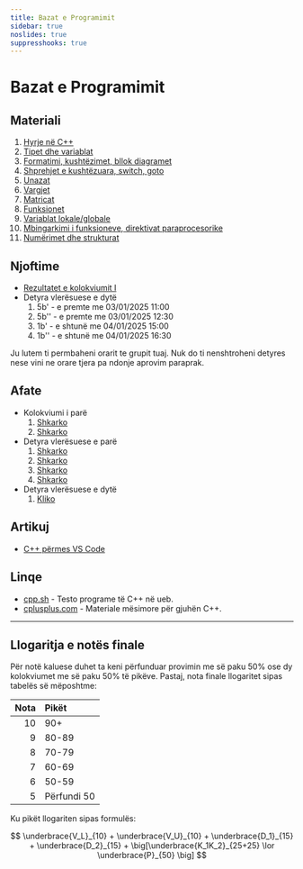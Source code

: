 ```yaml
---
title: Bazat e Programimit
sidebar: true
noslides: true
suppresshooks: true
---
```


# Bazat e Programimit

## Materiali

1. [Hyrje në C++](/lendet/gjuhe-programuese/java1)
2. [Tipet dhe variablat](/lendet/gjuhe-programuese/java2)
3. [Formatimi, kushtëzimet, bllok diagramet](/lendet/gjuhe-programuese/java3) 
4. [Shprehjet e kushtëzuara, switch, goto](/lendet/gjuhe-programuese/java4)
5. [Unazat](/lendet/gjuhe-programuese/java5) 
6. [Vargjet](/lendet/gjuhe-programuese/java6)
7. [Matricat](/lendet/gjuhe-programuese/java7)
8. [Funksionet](/lendet/gjuhe-programuese/java8)
9. [Variablat lokale/globale](/lendet/gjuhe-programuese/java9)
10. [Mbingarkimi i funksioneve, direktivat paraprocesorike](/lendet/gjuhe-programuese/java10)
11. [Numërimet dhe strukturat](/lendet/gjuhe-programuese/java11)

## Njoftime

-  [Rezultatet e kolokviumit I](/lendet/gjuhe-programuese/kolokviumi1)
- Detyra vlerësuese e dytë
    1. 5b' - e premte me 03/01/2025 11:00
    2. 5b'' - e premte me 03/01/2025 12:30
    3. 1b' - e shtunë me 04/01/2025 15:00
    4. 1b'' - e shtunë me 04/01/2025 16:30
  
Ju lutem ti permbaheni orarit te grupit tuaj. Nuk do ti nenshtroheni detyres nese vini ne orare tjera pa ndonje aprovim paraprak.

  

## Afate

- Kolokviumi i parë
    1. [Shkarko](/lendet/gjuhe-programuese/afate/kolokviumi_2019.pdf)
    2. [Shkarko](/lendet/gjuhe-programuese/afate/kolokviumi_2023.pdf)
- Detyra vlerësuese e parë
    1. [Shkarko](/lendet/gjuhe-programuese/afate/d1_a.png)
    2. [Shkarko](/lendet/gjuhe-programuese/afate/d1_b.png)
    3. [Shkarko](/lendet/gjuhe-programuese/afate/d1_c.png)
    4. [Shkarko](/lendet/gjuhe-programuese/afate/d1_d.png)
- Detyra vlerësuese e dytë
    1. [Kliko](/lendet/gjuhe-programuese/detyra2)

## Artikuj

- [C++ përmes VS Code](/lendet/gjuhe-programuese/vs-code)

## Linqe

- [cpp.sh](http://cpp.sh/) - Testo programe të C++ në ueb.
- [cplusplus.com](http://www.cplusplus.com/doc/tutorial/) - Materiale mësimore për gjuhën C++.

---

## Llogaritja e notës finale

Për notë kaluese duhet ta keni përfunduar provimin me së paku 50% ose dy kolokviumet me së paku 50% të pikëve. Pastaj, nota finale llogaritet sipas tabelës së mëposhtme:

| Nota | Pikët       |
| ---: | :---------- |
|   10 | 90+         |
|    9 | 80-89       |
|    8 | 70-79       |
|    7 | 60-69       |
|    6 | 50-59       |
|    5 | Përfundi 50 |

Ku pikët llogariten sipas formulës:

$$
\underbrace{V_L}_{10} + \underbrace{V_U}_{10} + \underbrace{D_1}_{15} + \underbrace{D_2}_{15} + \big[\underbrace{K_1K_2}_{25+25} \lor \underbrace{P}_{50} \big]
$$
